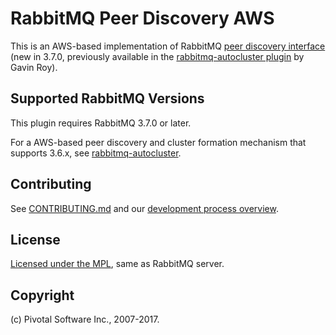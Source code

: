 # RabbitMQ Peer Discovery AWS

This is an AWS-based implementation of RabbitMQ [peer discovery interface](https://github.com/rabbitmq/rabbitmq-common/blob/master/src/rabbit_peer_discovery_backend.erl)
(new in 3.7.0, previously available in the [rabbitmq-autocluster plugin](https://github.com/rabbitmq/rabbitmq-autocluster)
by Gavin Roy).


## Supported RabbitMQ Versions

This plugin requires RabbitMQ 3.7.0 or later.

For a AWS-based peer discovery and cluster formation
mechanism that supports 3.6.x, see [rabbitmq-autocluster](https://github.com/rabbitmq/rabbitmq-autocluster).


## Contributing

See [CONTRIBUTING.md](./CONTRIBUTING.md) and our [development process overview](http://www.rabbitmq.com/github.html).


## License

[Licensed under the MPL](LICENSE-MPL-RabbitMQ), same as RabbitMQ server.


## Copyright

(c) Pivotal Software Inc., 2007-2017.

